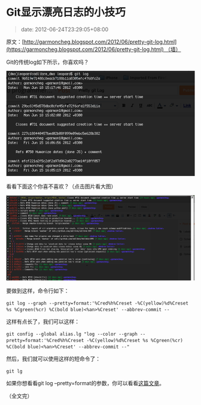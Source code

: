 # Git显示漂亮日志的小技巧
>date: 2012-06-24T23:29:05+08:00


原文：[http://garmoncheg.blogspot.com/2012/06/pretty-git-log.html](https://garmoncheg.blogspot.com/2012/06/pretty-git-log.html) （墙）


Git的传统log如下所示，你喜欢吗？


![](/assets/images/coolshell.cn/wp-content/uploads/2012/06/git.log_.01.png "默认的Git的log")


看看下面这个你喜不喜欢？（点击图片看大图）



[![](/assets/images/coolshell.cn/wp-content/uploads/2012/06/git.log_.02.png "改进版的Git的日志")](/assets/images/coolshell.cn/wp-content/uploads/2012/06/git.log_.02.png)


要做到这样，命令行如下：


`git log --graph --pretty=format:'%Cred%h%Creset -%C(yellow)%d%Creset %s %Cgreen(%cr) %C(bold blue)<%an>%Creset' --abbrev-commit --`


这样有点长了，我们可以这样：


`git config --global alias.lg "log --color --graph --pretty=format:'%Cred%h%Creset -%C(yellow)%d%Creset %s %Cgreen(%cr) %C(bold blue)<%an>%Creset' --abbrev-commit --"`


然后，我们就可以使用这样的短命令了：


`git lg`


如果你想看看git log –pretty=format的参数，你可以看看[这篇文章](http://git-scm.com/book/zh/Git-%E5%9F%BA%E7%A1%80-%E6%9F%A5%E7%9C%8B%E6%8F%90%E4%BA%A4%E5%8E%86%E5%8F%B2)。


（全文完）


